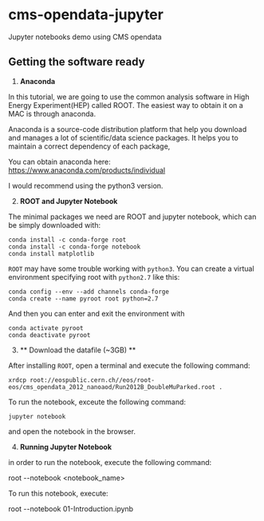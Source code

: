 # cms-opendata-jupyter
Jupyter notebooks demo using CMS opendata


## Getting the software ready

 1. **Anaconda**
 
In this tutorial, we are going to use the common analysis software in High Energy Experiment(HEP) called ROOT.
The easiest way to obtain it on a MAC is through anaconda.

Anaconda is a source-code distribution platform that help you download and manages a lot of scientific/data science packages. It helps you to maintain a correct dependency of each package,

You can obtain anaconda here:
https://www.anaconda.com/products/individual

I would recommend using the python3 version.

 2. **ROOT and Jupyter Notebook**
 
 The minimal packages we need are ROOT and jupyter notebook, which can be simply downloaded with:

```
conda install -c conda-forge root
conda install -c conda-forge notebook
conda install matplotlib
```

`ROOT` may have some trouble working with `python3`. You can create a virtual environment specifying root with `python2.7` like this:

```
conda config --env --add channels conda-forge
conda create --name pyroot root python=2.7
```

And then you can enter and exit the environment with 
```
conda activate pyroot
conda deactivate pyroot
```

 3. ** Download the datafile (~3GB) **

 After installing `ROOT`, open a terminal and execute the following command:

 `xrdcp root://eospublic.cern.ch//eos/root-eos/cms_opendata_2012_nanoaod/Run2012B_DoubleMuParked.root .`

To run the notebook, exceute the following command:

`jupyter notebook`

and open the notebook in the browser.

 4. **Running Jupyter Notebook**

 in order to run the notebook, execute the following command:

 root --notebook <notebook_name>

 To run this notebook, execute:

 root --notebook 01-Introduction.ipynb
